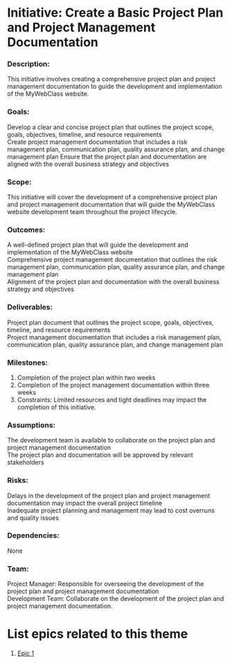# Initiative: Create a Basic Project Plan and Project Management Documentation

### Description: 
This initiative involves creating a comprehensive project plan and project management documentation to guide the development and implementation of the MyWebClass website.

### Goals:

Develop a clear and concise project plan that outlines the project scope, goals, objectives, timeline, and resource requirements</br>
Create project management documentation that includes a risk management plan, communication plan, quality assurance plan, and change management plan
Ensure that the project plan and documentation are aligned with the overall business strategy and objectives

### Scope: 
This initiative will cover the development of a comprehensive project plan and project management documentation that will guide the MyWebClass website development team throughout the project lifecycle.

### Outcomes:

A well-defined project plan that will guide the development and implementation of the MyWebClass website</br>
Comprehensive project management documentation that outlines the risk management plan, communication plan, quality assurance plan, and change management plan</br>
Alignment of the project plan and documentation with the overall business strategy and objectives

### Deliverables:

Project plan document that outlines the project scope, goals, objectives, timeline, and resource requirements</br>
Project management documentation that includes a risk management plan, communication plan, quality assurance plan, and change management plan

### Milestones:

1. Completion of the project plan within two weeks</br>
2. Completion of the project management documentation within three weeks</br>
3. Constraints: Limited resources and tight deadlines may impact the completion of this initiative.</br>

### Assumptions:

The development team is available to collaborate on the project plan and project management documentation</br>
The project plan and documentation will be approved by relevant stakeholders

### Risks:

Delays in the development of the project plan and project management documentation may impact the overall project timeline</br>
Inadequate project planning and management may lead to cost overruns and quality issues</br>

### Dependencies: 
None

### Team:

Project Manager: Responsible for overseeing the development of the project plan and project management documentation</br>
Development Team: Collaborate on the development of the project plan and project management documentation.



# List epics related to this theme
1. [Epic 1](documentation/templates/theme/initiatives/epics/epic_template.md)

